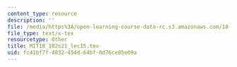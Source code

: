 ```yaml
---
content_type: resource
description: ''
file: /media/https%3A/open-learning-course-data-rc.s3.amazonaws.com/18-102-introduction-to-functional-analysis-spring-2021/fc41bf7f4832454d64bf0d76ce85e09a_MIT18_102s21_lec15.tex
file_type: text/x-tex
resourcetype: Other
title: MIT18_102s21_lec15.tex
uid: fc41bf7f-4832-454d-64bf-0d76ce85e09a
---
```

